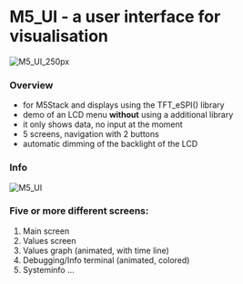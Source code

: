 M5_UI - a user interface for visualisation
======

![M5_UI_250px](https://user-images.githubusercontent.com/65064947/150859046-b82e1d47-4f52-4c32-b9de-8aac97513174.gif)


### Overview
- for M5Stack and displays using the TFT_eSPI() library
- demo of an LCD menu **without** using a additional library
- it only shows data, no input at the moment
- 5 screens, navigation with 2 buttons
- automatic dimming of the backlight of the LCD

### Info
![M5_UI](https://user-images.githubusercontent.com/65064947/150859352-abcf64fd-d60c-4bcf-90eb-fd7c3ae47e88.png)

### Five or more different screens:

1. Main screen 
2. Values screen
3. Values graph (animated, with time line)
4. Debugging/Info terminal (animated, colored)
5. Systeminfo 
...
